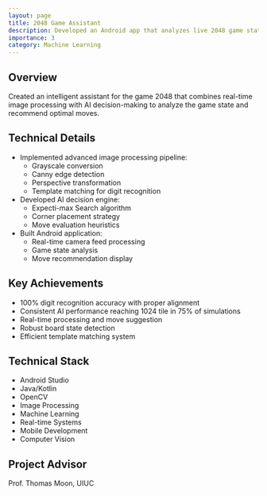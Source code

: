 ```yaml
---
layout: page
title: 2048 Game Assistant
description: Developed an Android app that analyzes live 2048 game state and suggests optimal moves
importance: 3
category: Machine Learning
---
```


## Overview

Created an intelligent assistant for the game 2048 that combines real-time image processing with AI decision-making to analyze the game state and recommend optimal moves.

## Technical Details

- Implemented advanced image processing pipeline:
  - Grayscale conversion
  - Canny edge detection
  - Perspective transformation
  - Template matching for digit recognition
- Developed AI decision engine:
  - Expecti-max Search algorithm
  - Corner placement strategy
  - Move evaluation heuristics
- Built Android application:
  - Real-time camera feed processing
  - Game state analysis
  - Move recommendation display

## Key Achievements

- 100% digit recognition accuracy with proper alignment
- Consistent AI performance reaching 1024 tile in 75% of simulations
- Real-time processing and move suggestion
- Robust board state detection
- Efficient template matching system

## Technical Stack

- Android Studio
- Java/Kotlin
- OpenCV
- Image Processing
- Machine Learning
- Real-time Systems
- Mobile Development
- Computer Vision

## Project Advisor
Prof. Thomas Moon, UIUC 